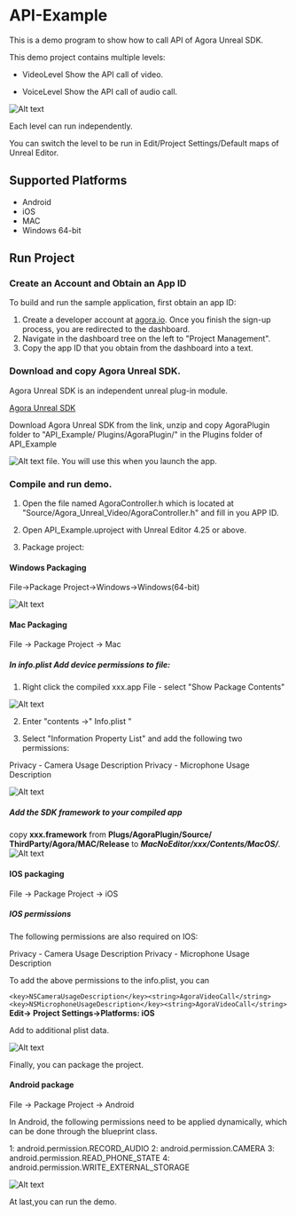 # API-Example

This is a demo program to show how to call API of Agora Unreal SDK.

This demo project contains multiple levels:

- VideoLevel   Show the API call of video.

- VoiceLevel   Show the API call of audio call.

![Alt text](README_Picture/Level_List.png?raw=true "PackageProject")

Each level can run independently.

You can switch the level to be run in Edit/Project Settings/Default maps of Unreal Editor.

## Supported Platforms

- Android
- iOS
- MAC
- Windows 64-bit

## Run Project

 ### Create an Account and Obtain an App ID

To build and run the sample application, first obtain an app ID:

1) Create a developer account at [agora.io](https://console.agora.io/projects?isTrusted=true). Once you finish the sign-up process, you are redirected to the dashboard.
2) Navigate in the dashboard tree on the left to "Project Management".
3) Copy the app ID that you obtain from the dashboard into a text.

### Download and copy Agora Unreal SDK.

Agora Unreal SDK is an independent unreal plug-in module.

[Agora Unreal SDK](https://download.agora.io/demo/test/AgoraPlugin.zip)

Download Agora Unreal SDK from the link, unzip and copy AgoraPlugin folder to "API_Example/ Plugins/AgoraPlugin/" in the Plugins folder of API_Example

![Alt text](README_Picture/copy_plugin.png?raw=true "PackageProject")
file. You will use this when you launch the app.

### Compile and run demo. 

1) Open the file named AgoraController.h which is located at "Source/Agora_Unreal_Video/AgoraController.h" and fill in you APP ID.

2) Open API_Example.uproject with Unreal Editor 4.25 or above.

3) Package project:

#### Windows Packaging

File->Package Project->Windows->Windows(64-bit)

![Alt text](README_Picture/package.png?raw=true "PackageProject")

#### Mac Packaging

File -> Package Project -> Mac

##### In info.plist Add device permissions to file:

1. Right click the compiled xxx.app File - select "Show Package Contents"

![Alt text](README_Picture/Mac_package_add_permission.png?raw=true "PackageProject")

2. Enter "contents ->" Info.plist "

3. Select "Information Property List" and add the following two permissions:

Privacy - Camera Usage Description
Privacy - Microphone Usage Description

![Alt text](README_Picture/Mac_package_add_permission2.png?raw=true "PackageProject")


##### Add the SDK framework to your compiled app

copy **xxx.framework** from **Plugs/AgoraPlugin/Source/ ThirdParty/Agora/MAC/Release** to ***MacNoEditor/xxx/Contents/MacOS/***.
![Alt text](README_Picture/Mac_package_add_framework.png?raw=true "PackageProject")


#### IOS packaging
File -> Package Project -> iOS


##### IOS permissions
The following permissions are also required on IOS:

Privacy - Camera Usage Description
Privacy - Microphone Usage Description


To add the above permissions to the info.plist, you can

`<key>NSCameraUsageDescription</key><string>AgoraVideoCall</string> <key>NSMicrophoneUsageDescription</key><string>AgoraVideoCall</string>`
**Edit-> Project Settings->Platforms: iOS**

Add to additional plist data.

![Alt text](README_Picture/iOS_add_permission.png?raw=true "PackageProject")

Finally, you can package the project.

#### Android package

File -> Package Project -> Android

In Android, the following permissions need to be applied dynamically, which can be done through the blueprint class.

1: android.permission.RECORD_AUDIO
2: android.permission.CAMERA
3: android.permission.READ_PHONE_STATE
4: android.permission.WRITE_EXTERNAL_STORAGE

![Alt text](README_Picture/Android_permission.png?raw=true "PackageProject")


At last,you can run the demo.